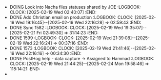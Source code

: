 - DOING Look into Nacha files statuses shared by JOE
  :LOGBOOK:
  CLOCK: [2025-02-19 Wed 02:40:07]
  :END:
- DONE Add Christian email on production
  :LOGBOOK:
  CLOCK: [2025-02-19 Wed 19:16:45]--[2025-02-19 Wed 22:16:28] =>  02:59:43
  :END:
- DONE Sync 1582
  :LOGBOOK:
  CLOCK: [2025-02-19 Wed 19:35:07]--[2025-02-21 Fri 02:49:30] =>  31:14:23
  :END:
- DONE 1599
  :LOGBOOK:
  CLOCK: [2025-02-19 Wed 21:39:08]--[2025-02-19 Wed 22:16:24] =>  00:37:16
  :END:
- DONE 1573
  :LOGBOOK:
  CLOCK: [2025-02-19 Wed 21:41:46]--[2025-02-19 Wed 22:16:16] =>  00:34:30
  :END:
- DONE PostHog help - data capture -> Assigned to Hammad
  :LOGBOOK:
  CLOCK: [2025-02-19 Wed 21:44:25]--[2025-02-24 Mon 19:58:46] =>  118:14:21
  :END:
-